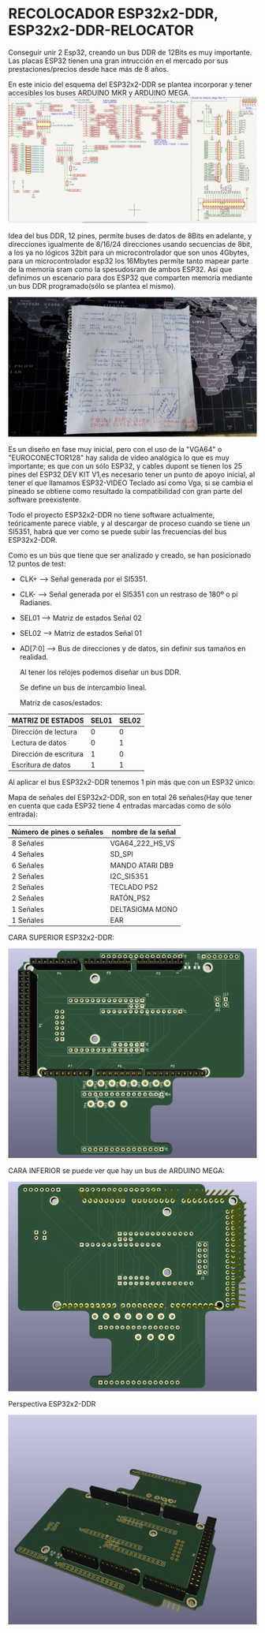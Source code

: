 # RECOLOCADOR ESP32x2-DDR, ESP32x2-DDR-RELOCATOR
   Conseguir unir 2 Esp32, creando un bus DDR de 12Bits es muy importante.
   Las placas ESP32 tienen una gran intrucción en el mercado por sus prestaciones/precios desde hace más de 8 años.

   En este inicio del esquema del ESP32x2-DDR se plantea incorporar y tener accesibles los buses ARDUINO MKR y ARDUINO MEGA.
![Esquema](https://github.com/AtlasFPGA/ESP32x2-DDR/blob/main/FOTOS/PRIMER-MULTI-ESQUEMA-DIFERETES-PINEADOS.jpg)

   Idea del bus DDR, 12 pines, permite buses de datos de 8Bits en adelante, y direcciones igualmente de 8/16/24 direcciones usando secuencias de 8bit, a los ya no lógicos 32bit para un microcontrolador que son unos 4Gbytes, para un microcontrolador esp32 los 16Mbytes permite tanto mapear parte de la memoria sram como la spesudosram de ambos ESP32. Así que definimos un escenario para dos ESP32 que comparten memoria mediante un bus DDR programado(sólo se plantea el mismo).

![IDEA ESP32x2-DDR](https://github.com/AtlasFPGA/ESP32x2-DDR/blob/main/FOTOS/MAPEO-LINEAL-ESP32x2-SI5351-photo_2023-04-09_17-04-53-ANTI.png)

   Es un diseño en fase muy inicial, pero con el uso de la "VGA64" o "EUROCONECTOR128" hay salida de vídeo analógica lo que es muy importante; es que con un sólo ESP32, y cables dupont se tienen los 25 pines del ESP32 DEV KIT V1,es necesario tener un punto de apoyo inicial, al tener el que llamamos ESP32-VIDEO Teclado así como Vga, si se cambia el pineado se obtiene como resultado la compatibilidad con gran parte del software preexistente.

   Todo el proyecto ESP32x2-DDR no tiene software actualmente, teóricamente parece viable, y al descargar de proceso cuando se tiene un SI5351, habrá que ver como se puede subir las frecuencias del bus ESP32x2-DDR.

   Como es un bús que tiene que ser analizado y creado, se han posicionado 12 puntos de test:

- CLK+    --> Señal generada por el SI5351.
- CLK-    --> Señal generada por el SI5351 con un restraso de 180º o pi Radianes.
- SEL01   --> Matriz de estados Señal 02
- SEL02   --> Matriz de estados Señal 01
- AD[7:0] --> Bus de direcciones y de datos, sin definir sus tamaños en realidad.

   Al tener los relojes podemos diseñar un bus DDR.

   Se define un bus de intercambio lineal.

   Matriz de casos/estados:

| MATRIZ DE ESTADOS | SEL01 | SEL02 |
| ------------- | ------------- | ------------- |
| Dirección de lectura  | 0  | 0 |
| Lectura de datos  | 0  | 1 |
| Dirección de escritura  | 1  | 0 |
| Escritura de datos  | 1  | 1 |

   Al aplicar el bus ESP32x2-DDR tenemos 1 pin más que con un ESP32 único:

   Mapa de señales del ESP32x2-DDR, son en total 26 señales(Hay que tener en cuenta que cada ESP32 tiene 4 entradas marcadas como de sólo entrada):
   

| Número de pines o señales  | nombre de la señal|
| ------------- | ------------- |
| 8 Señales   | VGA64_222_HS_VS  |
| 4 Señales   | SD_SPI  |
| 6 Señales   | MANDO ATARI DB9 |
| 2 Señales   | I2C_SI5351  |
| 2 Señales   | TECLADO PS2  |
| 2 Señales   | RATÓN_PS2 |
| 1 Señales   | DELTASIGMA MONO  |
| 1 Señales   | EAR  |


   CARA SUPERIOR ESP32x2-DDR:

![CARA SUPERIOR ESP32x2-DDR](https://github.com/AtlasFPGA/ESP32x2-DDR/blob/main/FOTOS/CARA-SUPERIOR-ESP32x2-DDR.jpg)

   CARA INFERIOR se puede ver que hay un bus de ARDUINO MEGA:

![CARA INFERIOR ESP32x2-DDR](https://github.com/AtlasFPGA/ESP32x2-DDR/blob/main/FOTOS/CARA-INFERIOR-ESP32x2-DDR.jpg)

   Perspectiva ESP32x2-DDR

![PERSPECTIVA ESP32x2-DDR](https://github.com/AtlasFPGA/ESP32x2-DDR/blob/main/FOTOS/VISION-PERSPECTIVA-ESP32x2-DDR.jpg)
